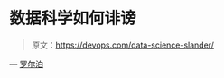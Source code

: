 # 数据科学如何诽谤

> 原文：<https://devops.com/data-science-slander/>

— [罗尔泊](https://devops.com/author/breselman/)